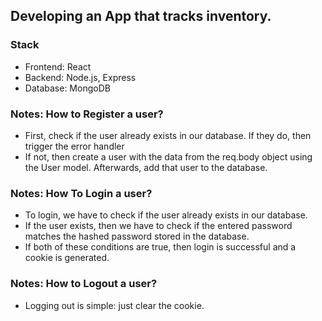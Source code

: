 ## Developing an App that tracks inventory.

### Stack
- Frontend: React
- Backend: Node.js, Express
- Database: MongoDB

### Notes: How to Register a user?
- First, check if the user already exists in our database. If they do, then trigger the error handler
- If not, then create a user with the data from the req.body object using the User model. Afterwards, add that user to the database.

### Notes: How To Login a user?
- To login, we have to check if the user already exists in our database.
- If the user exists, then we have to check if the entered password matches the hashed password stored in the database.
- If both of these conditions are true, then login is successful and a cookie is generated.

### Notes: How to Logout a user?
- Logging out is simple: just clear the cookie.
